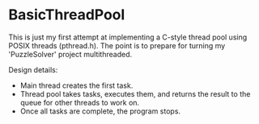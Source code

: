 # BasicThreadPool
This is just my first attempt at implementing a C-style thread pool using POSIX threads (pthread.h). 
The point is to prepare for turning my 'PuzzleSolver' project multithreaded.

Design details:  
- Main thread creates the first task.  
- Thread pool takes tasks, executes them, and returns the result to the queue for other threads to work on.  
- Once all tasks are complete, the program stops.
